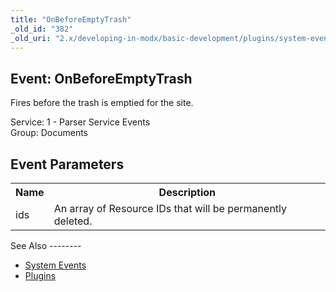 ```yaml
---
title: "OnBeforeEmptyTrash"
_old_id: "382"
_old_uri: "2.x/developing-in-modx/basic-development/plugins/system-events/onbeforeemptytrash"
---
```


Event: OnBeforeEmptyTrash
-------------------------

Fires before the trash is emptied for the site.

Service: 1 - Parser Service Events   
Group: Documents

Event Parameters
----------------

<table><tbody><tr><th>Name</th><th>Description</th></tr><tr><td>ids</td><td>An array of Resource IDs that will be permanently deleted.</td></tr></tbody></table>See Also
--------

- [System Events](developing-in-modx/basic-development/plugins/system-events "System Events")
- [Plugins](developing-in-modx/basic-development/plugins "Plugins")